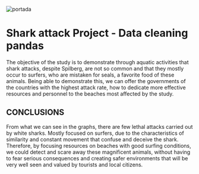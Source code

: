 ![portada](https://user-images.githubusercontent.com/62174153/121969271-355b2c00-cd74-11eb-94de-c2f59f58e662.jpg)



# Shark attack Project - Data cleaning pandas

The objective of the study is to demonstrate through aquatic activities that shark attacks, despite Spilberg, are not so common and that they mostly occur to surfers, who are mistaken for seals, a favorite food of these animals. Being able to demonstrate this, we can offer the governments of the countries with the highest attack rate, how to dedicate more effective resources and personnel to the beaches most affected by the study.

## CONCLUSIONS

From what we can see in the graphs, there are few lethal attacks carried out by white sharks. Mostly focused on surfers, due to the characteristics of similarity and constant movement that confuse and deceive the shark. Therefore, by focusing resources on beaches with good surfing conditions, we could detect and scare away these magnificent animals, without having to fear serious consequences and creating safer environments that will be very well seen and valued by tourists and local citizens.
